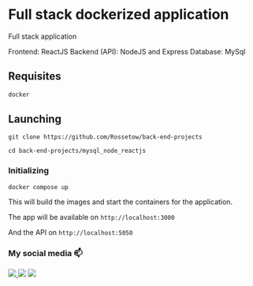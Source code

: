 
# Full stack dockerized application

Full stack application

Frontend: ReactJS
Backend (API): NodeJS and Express
Database: MySql

## Requisites

```bash
docker
```

## Launching 

`git clone https://github.com/Rossetow/back-end-projects`

`cd back-end-projects/mysql_node_reactjs`

### Initializing 

`docker compose up`

This will build the images and start the containers for the application.

The app will be available on `http://localhost:3000`

And the API on `http://localhost:5050`

### My social media 📫
<div>
  <a href="https://www.linkedin.com/in/rossetow/" target="_blank">
  <img src="https://img.shields.io/badge/LinkedIn-0077B5?style=for-the-badge&logo=linkedin&logoColor=white" target="_blank">
  </a>
  <a href="mailto:rafaelrosseto05@gmail.com" target="_blank"><img src="https://img.shields.io/badge/Gmail-D14836?style=for-the-badge&logo=gmail&logoColor=white" target="_blank"></a>
  <a href="https://www.instagram.com/rossetow.rar/" target="_blank"><img src="https://img.shields.io/badge/Instagram-E4405F?style=for-the-badge&logo=instagram&logoColor=white" target="_blank"></a>
</div>
